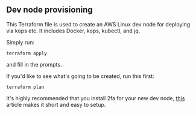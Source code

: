 ## Dev node provisioning

This Terraform file is used to create an AWS Linux dev node for deploying via kops etc. It includes Docker, kops, kubectl, and jq.

Simply run:

```
terraform apply
```

and fill in the prompts.

If you'd like to see what's going to be created, run this first:

```
terraform plan
```

It's highly recommended that you install 2fa for your new dev node, [this](https://www.digitalocean.com/community/tutorials/how-to-set-up-multi-factor-authentication-for-ssh-on-ubuntu-14-04) article makes it short and easy to setup.
